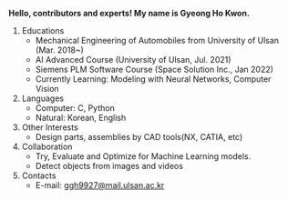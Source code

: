 **Hello, contributors and experts! My name is Gyeong Ho Kwon.**

1. Educations
    - Mechanical Engineering of Automobiles from University of Ulsan (Mar. 2018~)
    - AI Advanced Course (University of Ulsan, Jul. 2021)
    - Siemens PLM Software Course (Space Solution Inc., Jan 2022)
    - Currently Learning: Modeling with Neural Networks, Computer Vision
2. Languages
    - Computer: C, Python
    - Natural: Korean, English
3. Other Interests
    - Design parts, assemblies by CAD tools(NX, CATIA, etc)
4. Collaboration
    - Try, Evaluate and Optimize for Machine Learning models.
    - Detect objects from images and videos
5. Contacts
    - E-mail: ggh9927@mail.ulsan.ac.kr
